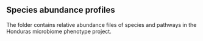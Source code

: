 ## Species abundance profiles

The folder contains relative abundance files of species and pathways in the Honduras microbiome phenotype project. 
